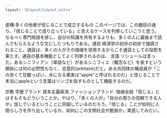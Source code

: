 ```yaml
---
layout: '@layout/Layout.astro'
---
```

虚構:多くの他者が信じることで成立するもの このページでは、この題目の通り、「信じることで成り立っている」と言えるケースを列挙していこうと思う。なるべく専門用語を排し、自分の知識を共有するよりも、多くの人に最後まで読んでもらえるような文にしたつもりである。通貨 経済学の初歩の初歩で強調されること。通貨は、多くの人がその価値を信用するからこそ通貨としての役割を果たす。通貨の基本機能としてよく列挙されるのは、
言語
ソシュールは言った。あるシニフィアン（単語など）があるシニフィエ（概念など）を表すという関係には何の必然性もなく、恣意的(arbitaire)だと。ある共同体の構成員が「この赤くて甘酸っぱい、木になる果実は"apple"と呼ばれるのだ」と信じることで本当にappleという言葉はリンゴを指すものとして機能するのだ。

宗教
学歴ブランド
資本主義経済,ファッションブランド.
価値全般「信じる」とはそもそもどういうことか。やはり、「多くの人が」「自分の周りの信頼できる人が」信じているということに同調しているのだろう。「信じる」ことが如何に人間らしさを作り出しているか。如何にこの文明社会が脆弱か。実感してみたい。
